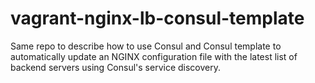 # vagrant-nginx-lb-consul-template
Same repo to describe how to use Consul and Consul template to automatically update an NGINX configuration file with the latest list of backend servers using Consul's service discovery.
